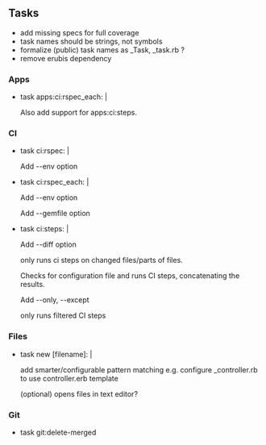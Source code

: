 ## Tasks

- add missing specs for full coverage
- task names should be strings, not symbols
- formalize (public) task names as _Task, _task.rb ?
- remove erubis dependency

### Apps

- task apps:ci:rspec_each: |

  Also add support for apps:ci:steps.

### CI

- task ci:rspec: |

  Add --env option

- task ci:rspec_each: |

  Add --env option

  Add --gemfile option

- task ci:steps: |

  Add --diff option

    only runs ci steps on changed files/parts of files.

  Checks for configuration file and runs CI steps, concatenating the results.

  Add --only, --except

    only runs filtered CI steps

### Files

- task new [filename]: |

  add smarter/configurable pattern matching
  e.g. configure _controller.rb to use controller.erb template

  (optional) opens files in text editor?

### Git

- task git:delete-merged
